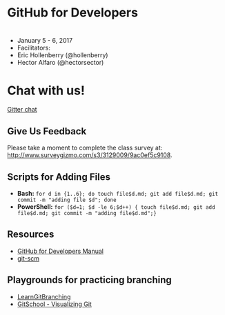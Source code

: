 # GitHub for Developers
#

- January 5 - 6, 2017
- Facilitators:
 - Eric Hollenberry (@hollenberry)
 - Hector Alfaro (@hectorsector)

# Chat with us!

[Gitter chat](https://gitter.im/developers-jan-2017/Lobby?utm_source=share-link&utm_medium=link&utm_campaign=share-link)

## Give Us Feedback

Please take a moment to complete the class survey at: http://www.surveygizmo.com/s3/3129009/9ac0ef5c9108.

## Scripts for Adding Files

- **Bash:** `for d in {1..6}; do touch file$d.md; git add file$d.md; git commit -m "adding file $d"; done`
- **PowerShell:** `for ($d=1; $d -le 6;$d++) { touch file$d.md; git add file$d.md; git commit -m "adding file$d.md";}`

## Resources

- [GitHub for Developers Manual](manual/github-for-developers-student-manual.pdf)
- [git-scm](https://git-scm.com)

## Playgrounds for practicing branching
- [LearnGitBranching](http://learngitbranching.js.org/?NODEMO)
- [GitSchool - Visualizing Git](http://git-school.github.io/visualizing-git/)
